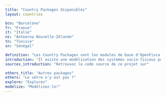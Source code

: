 ```yaml
---
title: "Country Packages disponibles"
layout: countries

bcn: "Barcelone"
fr: "France"
it: "Italie"
nz: "Aotearoa Nouvelle-Zélande"
tn: "Tunisie"
sn: "Sénégal"

definition: "Les Country Packages sont les modules de base d'OpenFisca. Ils définissent les Paramètres, Entités et Variables d'un pays."
introduction: "Il existe une modélisation des systèmes socio-fiscaux pour les pays suivants :"
sources_introduction: "Retrouvez le code source de ce projet sur"

others_title: "Autres packages"
others: "Le vôtre n'y est pas ?"
explore: "Explorez"
modelize: "Modélisez-le!"
---
```

